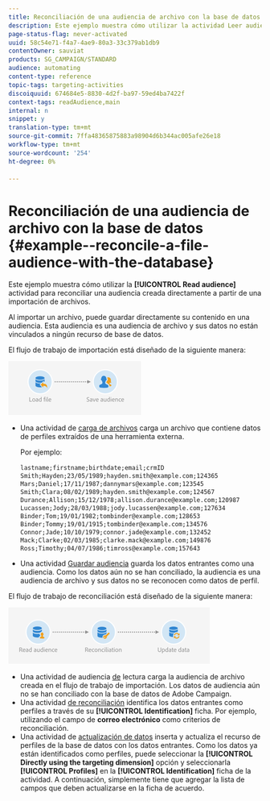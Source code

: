 ```yaml
---
title: Reconciliación de una audiencia de archivo con la base de datos
description: Este ejemplo muestra cómo utilizar la actividad Leer audiencia para reconciliar una audiencia creada directamente a partir de una importación de archivos.
page-status-flag: never-activated
uuid: 58c54e71-f4a7-4ae9-80a3-33c379ab1db9
contentOwner: sauviat
products: SG_CAMPAIGN/STANDARD
audience: automating
content-type: reference
topic-tags: targeting-activities
discoiquuid: 674684e5-8830-4d2f-ba97-59ed4ba7422f
context-tags: readAudience,main
internal: n
snippet: y
translation-type: tm+mt
source-git-commit: 7ffa48365875883a98904d6b344ac005afe26e18
workflow-type: tm+mt
source-wordcount: '254'
ht-degree: 0%

---
```



# Reconciliación de una audiencia de archivo con la base de datos {#example--reconcile-a-file-audience-with-the-database}

Este ejemplo muestra cómo utilizar la **[!UICONTROL Read audience]** actividad para reconciliar una audiencia creada directamente a partir de una importación de archivos.

Al importar un archivo, puede guardar directamente su contenido en una audiencia. Esta audiencia es una audiencia de archivo y sus datos no están vinculados a ningún recurso de base de datos.

El flujo de trabajo de importación está diseñado de la siguiente manera:

![](assets/readaudience_activity_example3.png)

* Una actividad de [carga de archivos](../../automating/using/load-file.md) carga un archivo que contiene datos de perfiles extraídos de una herramienta externa.

   Por ejemplo:

   ```
   lastname;firstname;birthdate;email;crmID
   Smith;Hayden;23/05/1989;hayden.smith@example.com;124365
   Mars;Daniel;17/11/1987;dannymars@example.com;123545
   Smith;Clara;08/02/1989;hayden.smith@example.com;124567
   Durance;Allison;15/12/1978;allison.durance@example.com;120987
   Lucassen;Jody;28/03/1988;jody.lucassen@example.com;127634
   Binder;Tom;19/01/1982;tombinder@example.com;128653
   Binder;Tommy;19/01/1915;tombinder@example.com;134576
   Connor;Jade;10/10/1979;connor.jade@example.com;132452
   Mack;Clarke;02/03/1985;clarke.mack@example.com;149876
   Ross;Timothy;04/07/1986;timross@example.com;157643
   ```

* Una actividad [Guardar audiencia](../../automating/using/save-audience.md) guarda los datos entrantes como una audiencia. Como los datos aún no se han conciliado, la audiencia es una audiencia de archivo y sus datos no se reconocen como datos de perfil.

El flujo de trabajo de reconciliación está diseñado de la siguiente manera:

![](assets/readaudience_activity_example2.png)

* Una actividad de audiencia [de](../../automating/using/read-audience.md) lectura carga la audiencia de archivo creada en el flujo de trabajo de importación. Los datos de audiencia aún no se han conciliado con la base de datos de Adobe Campaign.
* Una actividad [de reconciliación](../../automating/using/reconciliation.md) identifica los datos entrantes como perfiles a través de su **[!UICONTROL Identification]** ficha. Por ejemplo, utilizando el campo de **correo electrónico** como criterios de reconciliación.
* Una actividad de [actualización de datos](../../automating/using/update-data.md) inserta y actualiza el recurso de perfiles de la base de datos con los datos entrantes. Como los datos ya están identificados como perfiles, puede seleccionar la **[!UICONTROL Directly using the targeting dimension]** opción y seleccionarla **[!UICONTROL Profiles]** en la **[!UICONTROL Identification]** ficha de la actividad. A continuación, simplemente tiene que agregar la lista de campos que deben actualizarse en la ficha de acuerdo.
